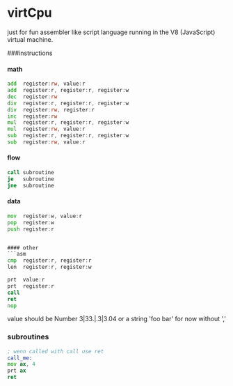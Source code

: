 virtCpu
=======
just for fun assembler like script language running in the V8 (JavaScript) virtual machine.


###instructions

#### math
```asm
add  register:rw, value:r
add  register:r, register:r, register:w
dec  register:rw
div  register:r, register:r, register:w
div  register:rw, register:r
inc  register:rw
mul  register:r, register:r, register:w
mul  register:rw, value:r
sub  register:r, register:r, register:w
sub  register:rw, value:r
```

#### flow
```asm
call subroutine
je   subroutine
jne  subroutine
```

#### data
```asm
mov  register:w, value:r
pop  register:w
push register:r


#### other
```asm
cmp  register:r, register:r
len  register:r, register:w

prt  value:r
prt  register:r
call
ret
nop
```

value should be Number 3|33.|.3|3.04
or a string 'foo bar'
for now without ','

### subroutines
```asm
; wenn called with call use ret
call_me:
mov ax, 4
prt ax
ret
```

